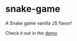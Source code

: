 # snake-game
A Snake game vanilla JS flavor!

Check it out in the <a href="https://jocelo.github.io/snake-game/">demo</a>